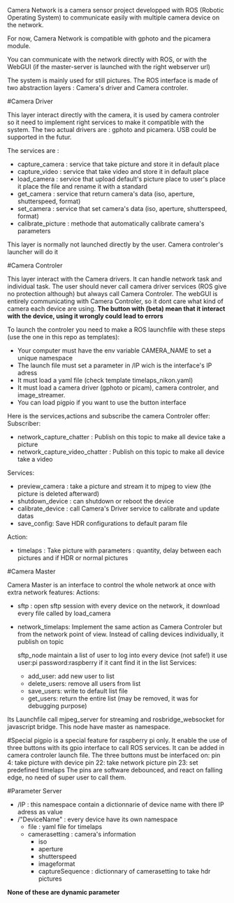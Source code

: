 Camera Network is a camera sensor project developped with ROS (Robotic Operating System) to communicate easily with multiple camera device on the network.

For now, Camera Network is compatible with gphoto and the picamera module.

You can communicate with the network directly with ROS, or with the WebGUI (if the master-server is launched with the right webserver url)

The system is mainly used for still pictures. The ROS interface is made of two abstraction layers : Camera's driver and Camera controler.

#Camera Driver

This layer interact directly with the camera, it is used by camera controler so it need to implement right services to make it compatible with the system. The two actual drivers are : gphoto and picamera. USB could be supported in the futur.

The services are :
* capture_camera : service that take picture and store it in default place
* capture_video : service that take video and store it in default place
* load_camera : service that upload default's picture place to user's place it place the file and rename it with a standard
* get_camera : service that return camera's data (iso, aperture, shutterspeed, format)
* set_camera : service that set camera's data (iso, aperture, shutterspeed, format)
* calibrate_picture : methode that automatically calibrate camera's parameters

This layer is normally not launched directly by the user. Camera controler's launcher will do it


#Camera Controler

This layer interact with the Camera drivers. It can handle network task and individual task. The user should never call camera driver services (ROS give no protection although) but always call Camera Controler. The webGUI is entirely communicating with Camera Controler, so it dont care what kind of camera each device are using. **The button with (beta) mean that it interact with the device, using it wrongly could lead to errors**

To launch the controler you need to make a ROS launchfile with these steps (use the one in this repo as templates):
- Your computer must have the env variable CAMERA_NAME to set a unique namespace
- The launch file must set a parameter in /IP wich is the interface's IP adress
- It must load a yaml file (check template timelaps_nikon.yaml)
- It must load a camera driver (gphoto or picam), camera controler, and image_streamer.
- You can load pigpio if you want to use the button interface

Here is the services,actions and subscribe the camera Controler offer:
Subscriber:
* network_capture_chatter : Publish on this topic to make all device take a picture
* network_capture_video_chatter : Publish on this topic to make all device take a video

Services:
* preview_camera : take a picture and stream it to mjpeg to view (the picture is deleted afterward)
* shutdown_device : can shutdown or reboot the device
* calibrate_device : call Camera's Driver service to calibrate and update datas
* save_config: Save HDR configurations to default param file

Action:
* timelaps : Take picture with parameters : quantity, delay between each pictures and if HDR or normal pictures

#Camera Master

Camera Master is an interface to control the whole network at once with extra network features:
Actions:
* sftp : open sftp session with every device on the network, it download every file called by load_camera
* network_timelaps: Implement the same action as Camera Controler but from the network point of view. Instead of calling devices individually, it publish on topic 

  sftp_node maintain a list of user to log into every device (not safe!) it use user:pi password:raspberry if it cant   find it in the list
  Services:
  * add_user: add new user to list
  * delete_users: remove all users from list
  * save_users: write to default list file
  * get_users: return the entire list (may be removed, it was for debugging purpose)

Its Launchfile call mjpeg_server for streaming and rosbridge_websocket for javascript bridge. 
This node have master as namespace.

#Special
pigpio is a special feature for raspberry pi only. It enable the use of three buttons with its gpio interface to call ROS services. It can be added in camera controler launch file. The three buttons must be interfaced on:
pin 4: take picture with device
pin 22: take network picture
pin 23: set predefined timelaps
The pins are software debounced, and react on falling edge, no need of super user to call them.

#Parameter Server
* /IP : this namespace contain a dictionnarie of device name with there IP adress as value
* /"DeviceName" : every device have its own namespace
  * file : yaml file for timelaps
  * camerasetting : camera's information
    * iso
    * aperture
    * shutterspeed
    * imageformat
    * captureSequence : dictionnary of camerasetting to take hdr pictures

**None of these are dynamic parameter**


